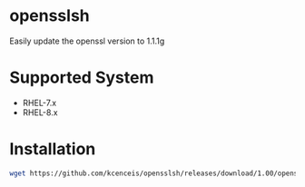 # opensslsh
Easily update the openssl version to 1.1.1g

# Supported System
- RHEL-7.x
- RHEL-8.x

Installation
============
```bash
wget https://github.com/kcenceis/opensslsh/releases/download/1.00/openssl.sh && bash openssl.sh

